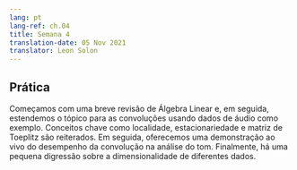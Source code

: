 ```yaml
---
lang: pt
lang-ref: ch.04
title: Semana 4
translation-date: 05 Nov 2021
translator: Leon Solon
---
```


<!--
## Practicum
-->

## Prática

<!--We start with a brief review of linear algebra and then extend the topic to convolutions using audio data as an example. Key concepts like locality, stationarity and Toeplitz matrix are reiterated. Then we give a live demo of convolution performance in pitch analysis. Finally, there is a short digression about the dimensionality of different data.
-->

Começamos com uma breve revisão de Álgebra Linear e, em seguida, estendemos o tópico para as convoluções usando dados de áudio como exemplo. Conceitos chave como localidade, estacionariedade e matriz de Toeplitz são reiterados. Em seguida, oferecemos uma demonstração ao vivo do desempenho da convolução na análise do tom. Finalmente, há uma pequena digressão sobre a dimensionalidade de diferentes dados.